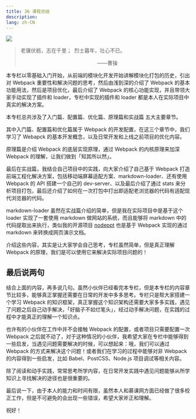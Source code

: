 ```yaml
---
title: 36 课程总结
description: 
lang: zh-CN
---
```


![](https://img3.mukewang.com/5cd9650600010b9106400359.jpg)

> 老骥伏枥，志在千里； 烈士暮年，壮心不已。
>
> &emsp;&emsp;&emsp;&emsp;&emsp;&emsp;&emsp;&emsp;&emsp;&emsp;&emsp;&emsp;&emsp;&emsp;&emsp;——曹操

本专栏以零基础入门开始，从前端的模块化开发开始讲解模块化打包的历史，引出对 Webpack 重要性和解决问题的思考，然后由浅到深的介绍了 Webpack 的基本功能用法，然后是项目优化，最后介绍了 Webpack 的核心功能实现，并且带领大家手动实现了插件和 loader，专栏中实现的插件和 loader 都是本人在实际项目中真实的解决方案。

本专栏总共涉及了入门篇、配置篇、优化篇、原理篇和实战篇 五大主要章节。

其中入门篇、配置篇和优化篇属于 Webpack 的开发配置，在这三个章节中，我们学习了 Webapck 的基本开发概念，以及日常开发和上线之前项目的优化内容。

原理篇是介绍 Webpack 的底层实现原理，通过 Webpack 的内核原理来加深 Webpack 的理解，让我们做到「知其所以然」。

最后在实战篇，我结合自己项目中的实践，向大家介绍了自己基于 Webpack 打造前端工程化解决方案，包括移动端屏幕适配方案、markdown-loader、还有使用 Webpack 的 API 搭建一个自己的 dev-server、以及最后介绍了通过 stats 来分析项目打包，最后还介绍了如何在一次打包中打出即适配老浏览器的代码有适配现代浏览器的代码。

markdown-loader 虽然在实战篇介绍的简单，但是我在实际项目中是基于这个 loader 实现了一套使用 markdown 做网站的系统，而且能够将 markdown 中的代码提取出来执行，类似我的开源项目 [nodeppt](http://nodeppt.js.org/) 也是基于 Webpack 实现的通过 markdown 来转换成网页演示文档。

介绍这些内容，其实是让大家学会自己思考，专栏虽然简单，但是真正理解 Webpack 的原理，我们是可以使用它来解决实际项目问题的！

## 最后说两句

结合上面的内容，再多说几句。虽然小伙伴已经看完本专栏，但是本专栏的内容章节比较多，能够真正掌握还需要在日常的开发中多多思考。专栏只是帮大家搭建一个学习 Webpack 的知识框架，真正掌握这个知识架构还需要大家多多实践，遇见了问题之后自己动手解决，「好脑子不如烂笔头」，经过动手解决问题，在实践的过程中才能真正的理解一个知识点。

也许有的小伙伴在工作中并不会接触 Webpack 的配置，或者项目只需要配置一次 Webpack 之后就不动了，对于这种情况的小伙伴，我希望大家在专栏中能够得到一些启发，当遇见问题需要解决的时候，可以想起来：哦，我们可以通过 Webpack 的方式来解决这个问题！或者我们在学习的过程中能够对非 Webpack 的内容得到一些启发，比如 Babel、PostCSS、Node.js 项目调试等相关内容。

除了阅读和动手实践，常常思考所学内容，在日常开发实践中遇见问题能够从所学知识上寻找解决的途径也是很重要的。

最后说一下，由于本人的能力和时间有限，虽然本人和慕课网方面已经做了很多校正工作，但是不可避免的会出现一些错误，希望大家斧正和理解。

祝好！
